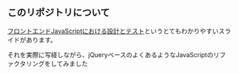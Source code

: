 ## このリポジトリについて

[フロントエンドJavaScriptにおける設計とテスト](http://hokaccha.github.io/slides/javascript_design_and_test/)というとてもわかりやすいスライドがあります。

それを実際に写経しながら、jQueryベースのよくあるようなJavaScriptのリファクタリングをしてみました
